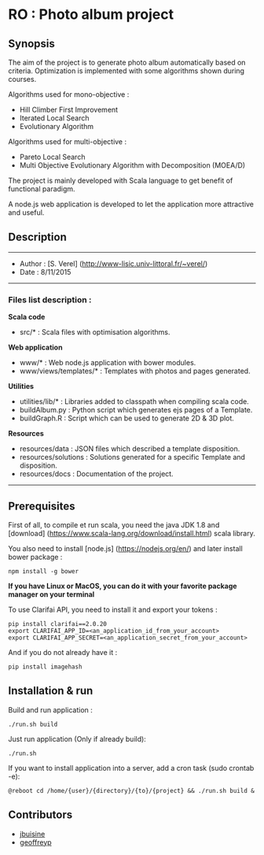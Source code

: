 # RO : Photo album project

## Synopsis

The aim of the project is to generate photo album automatically based on criteria. Optimization is implemented with some algorithms shown during courses.

Algorithms used for mono-objective :
- Hill Climber First Improvement
- Iterated Local Search
- Evolutionary Algorithm

Algorithms used for multi-objective :
- Pareto Local Search
- Multi Objective Evolutionary Algorithm with Decomposition (MOEA/D)

The project is mainly developed with Scala language to get benefit of functional paradigm.

A node.js web application is developed to let the application more attractive and useful.

## Description

-------------------
* Author      : [S. Verel] (http://www-lisic.univ-littoral.fr/~verel/)
* Date        : 8/11/2015

-------------------

### Files list description :

**Scala code**
- src/*                                 : Scala files with optimisation algorithms.    

**Web application**
- www/*                                 : Web node.js application with bower modules.
- www/views/templates/*                 : Templates with photos and pages generated.

**Utilities**
- utilities/lib/*                       : Libraries added to classpath when compiling scala code. 
- buildAlbum.py                         : Python script which generates ejs pages of a Template.
- buildGraph.R                          : Script which can be used to generate 2D & 3D plot.

**Resources**               
- resources/data                        : JSON files which described a template disposition.
- resources/solutions                   : Solutions generated for a specific Template and disposition.
- resources/docs		                : Documentation of the project.

-------------------


## Prerequisites

First of all, to compile et run scala, you need the java JDK 1.8 and [download] (https://www.scala-lang.org/download/install.html) scala library.

You also need to install [node.js] (https://nodejs.org/en/) and later install bower package :

```
npm install -g bower
```

**If you have Linux or MacOS, you can do it with your favorite package manager on your terminal**


To use Clarifai API, you need to install it and export your tokens :

```
pip install clarifai==2.0.20
export CLARIFAI_APP_ID=<an_application_id_from_your_account>
export CLARIFAI_APP_SECRET=<an_application_secret_from_your_account>
```

And if you do not already have it :

```
pip install imagehash
```


## Installation & run

Build and run application :

```
./run.sh build
```

Just run application (Only if already build): 

```
./run.sh
```

If you want to install application into a server, add a cron task (sudo crontab -e): 

```
@reboot cd /home/{user}/{directory}/{to}/{project} && ./run.sh build &
```

## Contributors

* [jbuisine](https://github.com/jbuisine)
* [geoffreyp](https://github.com/geoffreyp)
